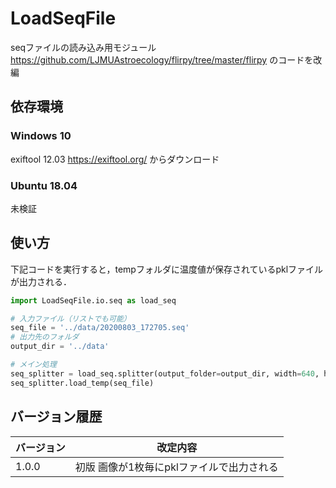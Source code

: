 # LoadSeqFile
seqファイルの読み込み用モジュール
https://github.com/LJMUAstroecology/flirpy/tree/master/flirpy のコードを改編

## 依存環境
### Windows 10
exiftool 12.03
https://exiftool.org/ からダウンロード

### Ubuntu 18.04

未検証

## 使い方

下記コードを実行すると，tempフォルダに温度値が保存されているpklファイルが出力される．

```python
import LoadSeqFile.io.seq as load_seq

# 入力ファイル（リストでも可能）
seq_file = '../data/20200803_172705.seq'
# 出力先のフォルダ
output_dir = '../data'

# メイン処理
seq_splitter = load_seq.splitter(output_folder=output_dir, width=640, height=480)
seq_splitter.load_temp(seq_file)
```




## バージョン履歴

| バージョン | 改定内容 |
| ---------- | -------- |
| 1.0.0      | 初版 画像が1枚毎にpklファイルで出力される     |

